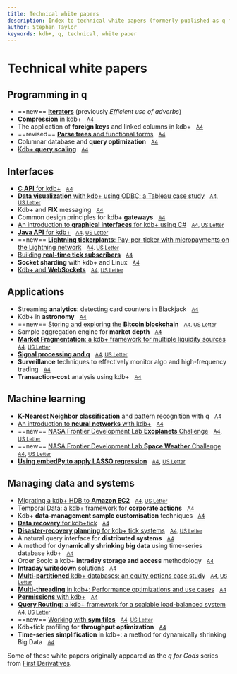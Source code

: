```yaml
---
title: Technical white papers
description: Index to technical white papers (formerly published as q for Gods)
author: Stephen Taylor
keywords: kdb+, q, technical, white paper
---
```

# <i class="far fa-map"></i> Technical white papers


## Programming in q

* ==new== [**Iterators**](iterators/index.md) (previously _Efficient use of adverbs_)
* **Compression** in kdb+ &nbsp; <i class="fas fa-print"></i> [<small>A4</small>](compression_in_kdb.pdf)
* The application of **foreign keys** and linked columns in kdb+ &nbsp; <i class="fas fa-print"></i> [<small>A4</small>](the_application_of_foreign_keys_and_linked_columns_in_kdb.pdf)
* ==revised== [**Parse trees** and functional forms](parse-trees.md) &nbsp; <i class="fas fa-print"></i> [<small>A4</small>](/download/wp/parse_trees_and_functional_forms.pdf)
* Columnar database and **query optimization** &nbsp; <i class="fas fa-print"></i> [<small>A4</small>](columnar_database_and_query_optimization.pdf)
* [Kdb+ **query scaling**](query-scaling.md) &nbsp; <i class="fas fa-print"></i> [<small>A4</small>](/download/wp/kdb_query_scaling.pdf)


## Interfaces

* [**C API** for kdb+](capi/index.md) &nbsp; <i class="fas fa-print"></i> [<small>A4</small>](/download/wp/c_api_for_kdb.pdf)
* [**Data visualization** with kdb+ using ODBC: a Tableau case study](data-visualization/index.md) &nbsp; <i class="fas fa-print"></i> <small>[A4](/download/wp/data-visualization-a4.pdf), [US&nbsp;Letter](/download/wp/data-visualization-us.pdf)</small>
* Kdb+ and **FIX** messaging &nbsp; <i class="fas fa-print"></i> [<small>A4</small>](kdb_and_fix_messaging.pdf)
* Common design principles for kdb+ **gateways** &nbsp; <i class="fas fa-print"></i> [<small>A4</small>](common_design_principles_for_kdb_gateways.pdf)
* [An introduction to **graphical interfaces** for kdb+ using C#](gui/index.md) &nbsp; <i class="fas fa-print"></i> <small>[A4](/download/wp/csharp-gui-a4.pdf), [US&nbsp;Letter](/download/wp/csharp-gui-us.pdf)</small>
* [**Java API** for kdb+](java-api/index.md) &nbsp; <i class="fas fa-print"></i> <small>[A4](/download/wp/java-api-a4.pdf), [US&nbsp;Letter](/download/wp/java-api-us.pdf)</small>
* ==new== [**Lightning tickerplants**: Pay-per-ticker with micropayments on the Lightning network](lightning-tickerplants/index.md) &nbsp; <i class="fas fa-print"></i> <small>[A4](/download/wp/lightning-a4.pdf), [US&nbsp;Letter](/download/wp/lightning-us.pdf)</small>
* [Building **real-time tick subscribers**](rt-tick/index.md) &nbsp; <i class="fas fa-print"></i> [<small>A4</small>](/download/wp/building_real_time_tick_subscribers.pdf)
* **Socket sharding** with kdb+ and Linux &nbsp; <i class="fas fa-print"></i> [<small>A4</small>](socket-sharding.pdf)
* [Kdb+ and **WebSockets**](websockets/index.md) &nbsp; <i class="fas fa-print"></i> <small>[A4](/download/wp/websockets-a4.pdf), [US&nbsp;Letter](/download/wp/websockets-us.pdf)</small>


## Applications

* Streaming **analytics**: detecting card counters in Blackjack &nbsp; <i class="fas fa-print"></i> [<small>A4</small>](card-counters-in-blackjack.pdf)
* Kdb+ in **astronomy** &nbsp; <i class="fas fa-print"></i> [<small>A4</small>](kdb_in_astronomy.pdf)
* ==new== [Storing and exploring the **Bitcoin blockchain**](blockchain/index.md) &nbsp; <i class="fas fa-print"></i> <small>[A4](/download/wp/blockchain-a4.pdf), [US&nbsp;Letter](/download/wp/blockchain-us.pdf)</small>
* Sample aggregation engine for **market depth** &nbsp; <i class="fas fa-print"></i> [<small>A4</small>](sample_aggregation_engine_for_market_depth.pdf)
* [**Market Fragmentation**: a kdb+ framework for multiple liquidity sources](market-fragmentation/index.md) &nbsp; <i class="fas fa-print"></i> <small>[A4](/download/wp/market-fragmentation-a4.pdf), [US&nbsp;Letter](/download/wp/market-fragmentation-us.pdf)</small>
* [**Signal processing and q**](signal-processing/index.md) &nbsp; <i class="fas fa-print"></i> <small>[A4](/download/wp/signal-processing-a4.pdf), [US&nbsp;Letter](/download/wp/signal-processing-us.pdf)</small>
* **Surveillance** techniques to effectively monitor algo and high-frequency trading &nbsp; <i class="fas fa-print"></i> [<small>A4</small>](surveillance_techniques_to_effectively_monitor_algo_and_high_frequency_trading.pdf)
* **Transaction-cost** analysis using kdb+ &nbsp; <i class="fas fa-print"></i> [<small>A4</small>](transaction_cost_analysis_using_kdb.pdf)


## Machine learning

* **K-Nearest Neighbor classification** and pattern recognition with q &nbsp; <i class="fas fa-print"></i> [<small>A4</small>](machine_learning_in_kdb.pdf)
* [An introduction to **neural networks** with kdb+](neural-networks/index.md) &nbsp; <i class="fas fa-print"></i> <small>[A4](/download/wp/an_introduction_to_neural_networks_with_kdb.pdf)</small>
* ==new== [NASA Frontier Development Lab **Exoplanets** Challenge](exoplanets/index.md) &nbsp; <i class="fas fa-print"></i> [<small>A4</small>](/download/wp/exoplanets-a4.pdf), [<small>US&nbsp;Letter</small>](/download/wp/exoplanets-us.pdf)
* ==new== [NASA Frontier Development Lab **Space Weather** Challenge](space-weather/index.md) &nbsp; <i class="fas fa-print"></i> [<small>A4</small>](/download/wp/space-weather-a4.pdf), [<small>US&nbsp;Letter</small>](/download/wp/space-weather-us.pdf)
* [**Using embedPy to apply LASSO regression**](embedpy-lasso/index.md) &nbsp; <i class="fas fa-print"></i> [<small>A4</small>](/download/wp/embedpy-lasso-a4.pdf), [<small>US&nbsp;Letter</small>](/download/wp/embedpy-lasso-us.pdf)


## Managing data and systems

* [Migrating a kdb+ HDB to **Amazon EC2**](../cloud/aws/index.md) &nbsp; <i class="fas fa-print"></i> <small>[A4](../cloud/aws/aws-ec2-a4.pdf), [US&nbsp;Letter](../cloud/aws/aws-ec2-us.pdf)</small>
* Temporal Data: a kdb+ framework for **corporate actions** &nbsp; <i class="fas fa-print"></i> [<small>A4</small>](temporal_data_a_kdb_framework_for_corporate_actions.pdf)
* Kdb+ **data-management sample customisation** techniques &nbsp; <i class="fas fa-print"></i> [<small>A4</small>](kdb_data_management_sample_customisation_techniques_with_amendments.pdf)
* [**Data recovery** for kdb+tick](data-recovery.md) &nbsp; <i class="fas fa-print"></i> [<small>A4</small>](/download/wp/data_recovery_for_kdb_tick.pdf)
* [**Disaster-recovery planning** for kdb+ tick systems](disaster-recovery/index.md) &nbsp; <i class="fas fa-print"></i> <small>[A4](/download/wp/disaster-recovery-a4.pdf), [US Letter](/download/wp/disaster-recovery-us.pdf) </small>
* A natural query interface for **distributed systems** &nbsp; <i class="fas fa-print"></i> [<small>A4</small>](a_natural_query_interface_for_distributed_systems.pdf)
* A method for **dynamically shrinking big data** using time-series database kdb+ &nbsp; <i class="fas fa-print"></i> [<small>A4</small>](time_series_simplification_in_kdb_a_method_for_dynamically_shrinking_big_data.pdf)
* Order Book: a kdb+ **intraday storage and access** methodology &nbsp; <i class="fas fa-print"></i> [<small>A4</small>](order_book_a_kdb_intraday_storage_and_access_methodology.pdf)
* **Intraday writedown** solutions &nbsp; <i class="fas fa-print"></i> [<small>A4</small>](intraday_writedown_solutions.pdf)
* [**Multi-partitioned** kdb+ databases: an equity options case study](multi-partitioned-dbs/index.md) &nbsp; <i class="fas fa-print"></i> <small>[A4](/download/wp/multi-partitioned-dbs-a4.pdf), [US Letter](/download/wp/multi-partitioned-dbs-us.pdf)</small>
* [**Multi-threading** in kdb+: Performance optimizations and use cases](multi-thread/index.md) &nbsp; <i class="fas fa-print"></i> [<small>A4</small>](/download/wp/multi_threading_in_kdb_performance_optimisations_and_use_cases.pdf)
* [**Permissions** with kdb+](permissions/index.md) &nbsp; <i class="fas fa-print"></i> [<small>A4</small>](/download/wp/permissions_with_kdb.pdf)
* [**Query Routing**: a kdb+ framework for a scalable load-balanced system](query-routing/index.md) &nbsp; <i class="fas fa-print"></i> <small>[A4](/download/wp/query-routing-a4.pdf), [US&nbsp;Letter](/download/wp/query-routing-us.pdf)</small>
* ==new== [Working with **sym files**](symfiles.md) &nbsp; <i class="fas fa-print"></i> <small>[A4](/download/wp/symfiles-a4.pdf), [US&nbsp;Letter](/download/wp/symfiles-us.pdf)</small>
* Kdb+tick profiling for **throughput optimization** &nbsp; <i class="fas fa-print"></i> [<small>A4</small>](kdbtick_profiling_for_throughput_optimization.pdf)
* **Time-series simplification** in kdb+: a method for dynamically shrinking Big Data &nbsp; <i class="fas fa-print"></i> <small>[A4](time_series_simplification_in_kdb_a_method_for_dynamically_shrinking_big_data.pdf)</small>


Some of these white papers originally appeared as the _q for Gods_ series from [First Derivatives](http://firstderivatives.com).

